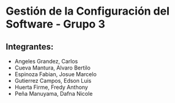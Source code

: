 # Gestión de la Configuración del Software - Grupo 3
## Integrantes:
- Angeles Grandez, Carlos
- Cueva Mantura, Alvaro Bertilo
- Espinoza Fabian, Josue Marcelo
- Gutierrez Campos, Edson Luis
- Huerta Firme, Fredy Anthony
- Peña Manuyama, Dafna Nicole
